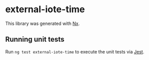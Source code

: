 # external-iote-time

This library was generated with [Nx](https://nx.dev).

## Running unit tests

Run `ng test external-iote-time` to execute the unit tests via [Jest](https://jestjs.io).
